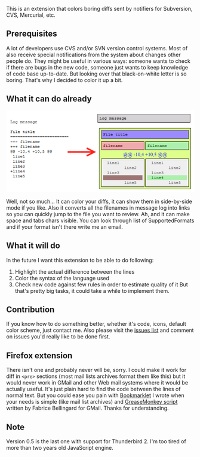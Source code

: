 This is an extension that colors boring diffs sent by notifiers for Subversion, CVS, Mercurial, etc.

## Prerequisites ##
A lot of developers use CVS and/or SVN version control systems. Most of also receive special notifications from the system about changes other people do. They might be useful in various ways: someone wants to check if there are bugs in the new code, someone just wants to keep knowledge of code base up-to-date. But looking over that black-on-white letter is so boring. That's why I decided to color it up a bit.
## What it can do already ##
![Transformation](transformation.png)

Well, not so much... It can color your diffs, it can show them in side-by-side mode if you like. Also it converts all the filenames in message log into links so you can quickly jump to the file you want to review. Ah, and it can make space and tabs chars visible.
You can look through list of SupportedFormats and if your format isn't there write me an email.
## What it will do ##
In the future I want this extension to be able to do following:
  1. Highlight the actual difference between the lines
  1. Color the syntax of the language used
  1. Check new code against few rules in order to estimate quality of it
But that's pretty big tasks, it could take a while to implement them.

## Contribution ##
If you know how to do something better, whether it's code, icons, default color scheme, just contact me. Also please visit the [issues list](issues) and comment on issues you'd really like to be done first.

## Firefox extension ##
There isn't one and probably never will be, sorry. I could make it work for diff in `<pre>` sections (most mail lists archives format them like this) but it would never work in GMail and other Web mail systems where it would be actually useful. It's just plain hard to find the code between the lines of normal text.
But you could ease you pain with [Bookmarklet](Bookmarklet.md) I wrote when your needs is simple (like mail list archives) and [GreaseMonkey script](http://userscripts.org/scripts/show/26684) written by Fabrice Bellingard for GMail. Thanks for understanding.

## Note ##
Version 0.5 is the last one with support for Thunderbird 2. I'm too tired of more than two years old JavaScript engine.
